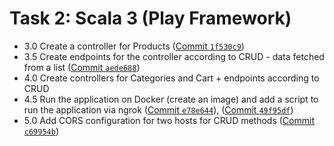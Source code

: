 # Task 2: Scala 3 (Play Framework)

- 3.0 Create a controller for Products ([Commit `1f530c9`](https://github.com/vkazakevich/ebiznes/commit/1f530c99a6ae0702e8aa07464f4d05a25161882a))
- 3.5 Create endpoints for the controller according to CRUD - data fetched from a list ([Commit `aede688`](https://github.com/vkazakevich/ebiznes/commit/aede688c92c55328d79e20397fe294d596f30e29))
- 4.0 Create controllers for Categories and Cart + endpoints according to CRUD
- 4.5 Run the application on Docker (create an image) and add a script to run the application via ngrok ([Commit `e78e644`](https://github.com/vkazakevich/ebiznes/commit/e78e644b32d17ee4b9eb700c256c08a7a6aa85a4)), ([Commit `49f95df`](https://github.com/vkazakevich/ebiznes/commit/49f95df8895aa980bb72d3e23e9d8815a0862202))
- 5.0 Add CORS configuration for two hosts for CRUD methods ([Commit `c69954b`](https://github.com/vkazakevich/ebiznes/commit/c69954bc218f0634eb362b5f8dd16fefc4a7df13))
